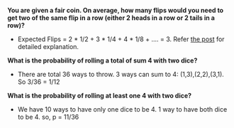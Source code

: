 **You are given a fair coin. On average, how many flips would you need to get two of the same flip in a row (either 2 heads in a row or 2 tails in a row)?**
* Expected Flips = 2 * 1/2 + 3 * 1/4 + 4 * 1/8 + .... = 3. Refer [the post](https://math.stackexchange.com/questions/112726/tossing-a-fair-coin-until-two-consecutive-tosses-are-the-same) for detailed explanation.

**What is the probability of rolling a total of sum 4 with two dice?**
* There are total 36 ways to throw. 3 ways can sum to 4: (1,3),(2,2),(3,1). So 3/36 = 1/12

**What is the probability of rolling at least one 4 with two dice?**
* We have 10 ways to have only one dice to be 4. 1 way to have both dice to be 4. so, p = 11/36
